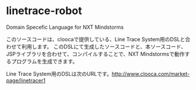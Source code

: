linetrace-robot
===============

Domain Specefic Language for NXT Mindstorms

このソースコードは、cloocaで提供している、Line Trace System用のDSLと合わせて利用します。
このDSLにて生成したソースコードと、本ソースコード、JSPライブラリを合わせて、コンパイルすることで、NXT Mindstormsで動作するプログラムを生成できます。


Line Trace System用のDSLは次のURLです。http://www.clooca.com/market-page/linetracer1
